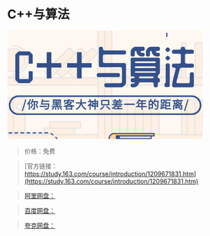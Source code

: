 # C++与算法

![img](../../../assets/study163/free/a624fda72c6f40e7a5f9a4ed4ea5ac7d.png)

> 价格：免费

> [官方链接：https://study.163.com/course/introduction/1209671831.htm](https://study.163.com/course/introduction/1209671831.htm)

> [阿里网盘：]()

> [百度网盘：]()

> [夸克网盘：]()
